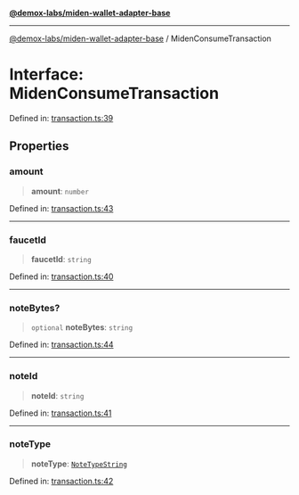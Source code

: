 [**@demox-labs/miden-wallet-adapter-base**](../README.md)

***

[@demox-labs/miden-wallet-adapter-base](../globals.md) / MidenConsumeTransaction

# Interface: MidenConsumeTransaction

Defined in: [transaction.ts:39](https://github.com/demox-labs/miden-wallet-adapter/blob/4e4ca8998b01f40befb8850757ab37009c071cf2/packages/core/base/transaction.ts#L39)

## Properties

### amount

> **amount**: `number`

Defined in: [transaction.ts:43](https://github.com/demox-labs/miden-wallet-adapter/blob/4e4ca8998b01f40befb8850757ab37009c071cf2/packages/core/base/transaction.ts#L43)

***

### faucetId

> **faucetId**: `string`

Defined in: [transaction.ts:40](https://github.com/demox-labs/miden-wallet-adapter/blob/4e4ca8998b01f40befb8850757ab37009c071cf2/packages/core/base/transaction.ts#L40)

***

### noteBytes?

> `optional` **noteBytes**: `string`

Defined in: [transaction.ts:44](https://github.com/demox-labs/miden-wallet-adapter/blob/4e4ca8998b01f40befb8850757ab37009c071cf2/packages/core/base/transaction.ts#L44)

***

### noteId

> **noteId**: `string`

Defined in: [transaction.ts:41](https://github.com/demox-labs/miden-wallet-adapter/blob/4e4ca8998b01f40befb8850757ab37009c071cf2/packages/core/base/transaction.ts#L41)

***

### noteType

> **noteType**: [`NoteTypeString`](../type-aliases/NoteTypeString.md)

Defined in: [transaction.ts:42](https://github.com/demox-labs/miden-wallet-adapter/blob/4e4ca8998b01f40befb8850757ab37009c071cf2/packages/core/base/transaction.ts#L42)

